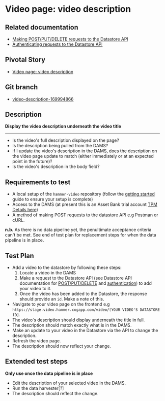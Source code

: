 <!-- Generate a new file using -->
<!-- sed -e "s/\Video page: video description /My story/" -e "s/\169994866/156128780/" -e "s/\video-description-169994866/`git_current_branch`/g" template.md | tee "`git_current_branch`.md" -->

# Video page: video description

## Related documentation
- [Making POST/PUT/DELETE requests to the Datastore API](https://github.com/HammerMuseum/hammer-datastore/blob/video-endpoint-170053908/docs/api.md#CRUD)
- [Authenticating requests to the Datastore API](https://github.com/HammerMuseum/hammer-datastore/blob/video-endpoint-170053908/docs/api.md#Authentication)

## Pivotal Story

* [Video page: video description](https://www.pivotaltracker.com/story/show/169994866)

## Git branch

* [video-description-169994866](https://github.com/HammerMuseum/hammer-video/tree/video-description-169994866)

## Description

**Display the video description underneath the video title**

---
- Is the video's full description displayed on the page?
- Is the description being pulled from the DAMS?
- If I update the video's description in the DAMS, does the description on the video page update to match (either immediately or at an expected point in the future)?
- Is the video's description in the body field?

## Requirements to test
- A local setup of the `hammer-video` repository (follow the [getting started](../../README.md) guide to ensure your setup is complete)
- Access to the DAMS (at present this is an Asset Bank trial account [TPM Details here](http://tpm.office.cogapp.com/index.php/pwd/view/649))
- A method of making POST requests to the datastore API e.g Postman or cURL.

**n.b.** As there is no data pipeline yet, the penultimate acceptance criteria can't be met. See end of test plan for replacement steps for when the data pipeline is in place.

## Test Plan
- Add a video to the datastore by following these steps:
    1. Locate a video in the DAMS
    2. Make a request to the Datastore API (see Datastore API documentation for [POST/PUT/DELETE](https://github.com/HammerMuseum/hammer-datastore/blob/video-endpoint-170053908/docs/api.md#CRUD) and [authentication](https://github.com/HammerMuseum/hammer-datastore/blob/video-endpoint-170053908/docs/api.md#Authentication)) to add your video to it.
    3. Once the video has been added to the Datastore, the response should provide an `id`. Make a note of this.
- Navigate to your video page on the frontend e.g `https://stage.video.hammer.cogapp.com/video/[YOUR VIDEO'S DATASTORE ID]`.
- The video's description should display underneath the title in full.
- The description should match exactly what is in the DAMS.
- Make an update to your video in the Datastore via the API to change the description.
- Refresh the video page.
- The description should now reflect your change.


## Extended test steps
**Only use once the data pipeline is in place**
- Edit the description of your selected video in the DAMS.
- Run the data harvester[?]
- The description should reflect the change.